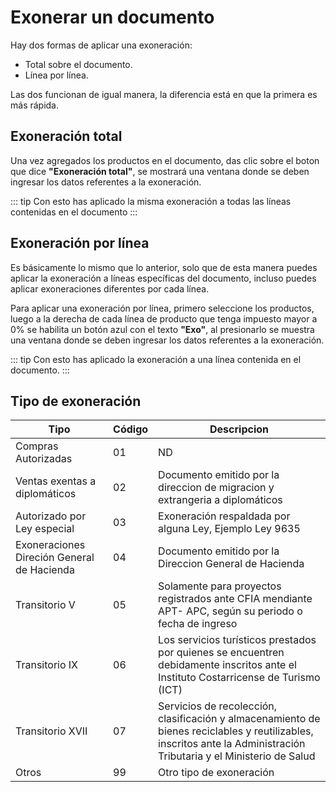 # Exonerar un documento

Hay dos formas de aplicar una exoneración:

- Total sobre el documento.
- Línea por línea.

Las dos funcionan de igual manera, la diferencia está en que la primera es más rápida.

## Exoneración total
Una vez agregados los productos en el documento, das clic sobre el boton que dice **"Exoneración total"**, se mostrará una ventana donde se deben ingresar los datos referentes a la exoneración.


<ExonerationSteps/>

::: tip
 Con esto has aplicado la misma exoneración a todas las líneas contenidas en el documento
:::


## Exoneración por línea

Es básicamente lo mismo que lo anterior, solo que de esta manera puedes aplicar la exoneración a líneas específicas del documento, incluso puedes aplicar exoneraciones diferentes por cada línea.

Para aplicar una exoneración por línea, primero seleccione los productos, luego a la derecha de cada línea de producto que tenga impuesto mayor a 0% se habilita un botón azul con el texto **"Exo"**, al presionarlo se muestra una ventana donde se deben ingresar los datos referentes a la exoneración.

<ExonerationSteps/>

::: tip
 Con esto has aplicado la exoneración a una línea contenida en el documento.
:::

## Tipo de exoneración

| Tipo |Código |Descripcion |
| -----|---- |------------|
| Compras Autorizadas | 01 | ND |
| Ventas exentas a diplomáticos | 02 |Documento emitido por la direccion de migracion y extrangeria a diplomáticos |
| Autorizado por Ley especial | 03 |Exoneración respaldada por alguna Ley, Ejemplo Ley 9635 |
| Exoneraciones Direción General de Hacienda| 04 | Documento emitido por la Direccion General de Hacienda |
| Transitorio V     | 05 |Solamente para proyectos registrados ante CFIA mendiante APT- APC, según su periodo o fecha de ingreso|
| Transitorio IX     | 06 |Los servicios turísticos prestados por quienes se encuentren debidamente inscritos ante el Instituto Costarricense de Turismo (ICT) |
| Transitorio XVII     | 07 | Servicios de recolección, clasificación y almacenamiento de bienes reciclables y reutilizables, inscritos ante la Administración Tributaria y el Ministerio de Salud |
| Otros     | 99 | Otro tipo de exoneración |
